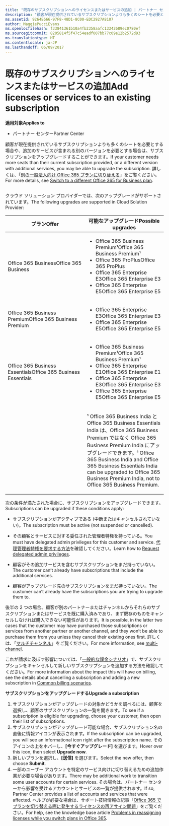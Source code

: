 ```yaml
---
title: "既存のサブスクリプションへのライセンスまたはサービスの追加 | パートナー センター"
description: "顧客が現在提供されているサブスクリプションよりも多くのシートを必要とする場合や、追加のサービスが含まれる別のバージョンを必要とする場合は、サブスクリプションをアップグレードすることができます。"
ms.assetid: 9264E666-97F8-48D1-8C00-EDC2927A8107
author: MaggiePucciEvans
ms.openlocfilehash: f33841361b10a4fb2358aafc13342689ec0780ef
ms.sourcegitcommit: 8205814f5f47c54eadf007bb77c09e12b2572d93
ms.translationtype: HT
ms.contentlocale: ja-JP
ms.lasthandoff: 06/09/2017
---
```

# <a name="add-licenses-or-services-to-an-existing-subscription"></a><span data-ttu-id="0e3ed-103">既存のサブスクリプションへのライセンスまたはサービスの追加</span><span class="sxs-lookup"><span data-stu-id="0e3ed-103">Add licenses or services to an existing subscription</span></span>

**<span data-ttu-id="0e3ed-104">適用対象</span><span class="sxs-lookup"><span data-stu-id="0e3ed-104">Applies to</span></span>**

-  <span data-ttu-id="0e3ed-105">パートナー センター</span><span class="sxs-lookup"><span data-stu-id="0e3ed-105">Partner Center</span></span>

<span data-ttu-id="0e3ed-106">顧客が現在提供されているサブスクリプションよりも多くのシートを必要とする場合や、追加のサービスが含まれる別のバージョンを必要とする場合は、サブスクリプションをアップグレードすることができます。</span><span class="sxs-lookup"><span data-stu-id="0e3ed-106">If your customer needs more seats than their current subscription provided, or a different version with additional services, you may be able to upgrade the subscription.</span></span> <span data-ttu-id="0e3ed-107">詳しくは、「[別の一般法人向け Office 365 プランに切り替える](http://go.microsoft.com/fwlink/p/?LinkId=723577)」をご覧ください。</span><span class="sxs-lookup"><span data-stu-id="0e3ed-107">For more details, see [Switch to a different Office 365 for Business plan](http://go.microsoft.com/fwlink/p/?LinkId=723577).</span></span>

## <a href="" id="upgradesubscription"></a>


<span data-ttu-id="0e3ed-108">クラウド ソリューション プロバイダーでは、次のアップグレードがサポートされています。</span><span class="sxs-lookup"><span data-stu-id="0e3ed-108">The following upgrades are supported in Cloud Solution Provider:</span></span>

<table>
<colgroup>
<col width="50%" />
<col width="50%" />
</colgroup>
<thead>
<tr class="header">
<th><span data-ttu-id="0e3ed-109">プラン</span><span class="sxs-lookup"><span data-stu-id="0e3ed-109">Offer</span></span></th>
<th><span data-ttu-id="0e3ed-110">可能なアップグレード</span><span class="sxs-lookup"><span data-stu-id="0e3ed-110">Possible upgrades</span></span></th>
</tr>
</thead>
<tbody>
<tr class="odd">
<td><span data-ttu-id="0e3ed-111">Office 365 Business</span><span class="sxs-lookup"><span data-stu-id="0e3ed-111">Office 365 Business</span></span></td>
<td><ul>
<li><span data-ttu-id="0e3ed-112">Office 365 Business Premium¹</span><span class="sxs-lookup"><span data-stu-id="0e3ed-112">Office 365 Business Premium¹</span></span></li>
<li><span data-ttu-id="0e3ed-113">Office 365 ProPlus</span><span class="sxs-lookup"><span data-stu-id="0e3ed-113">Office 365 ProPlus</span></span></li>
<li><span data-ttu-id="0e3ed-114">Office 365 Enterprise E3</span><span class="sxs-lookup"><span data-stu-id="0e3ed-114">Office 365 Enterprise E3</span></span></li>
<li><span data-ttu-id="0e3ed-115">Office 365 Enterprise E5</span><span class="sxs-lookup"><span data-stu-id="0e3ed-115">Office 365 Enterprise E5</span></span></li>
</ul></td>
</tr>
<tr class="even">
<td><span data-ttu-id="0e3ed-116">Office 365 Business Premium</span><span class="sxs-lookup"><span data-stu-id="0e3ed-116">Office 365 Business Premium</span></span></td>
<td><ul>
<li><span data-ttu-id="0e3ed-117">Office 365 Enterprise E3</span><span class="sxs-lookup"><span data-stu-id="0e3ed-117">Office 365 Enterprise E3</span></span></li>
<li><span data-ttu-id="0e3ed-118">Office 365 Enterprise E5</span><span class="sxs-lookup"><span data-stu-id="0e3ed-118">Office 365 Enterprise E5</span></span></li>
</ul></td>
</tr>
<tr class="odd">
<td><span data-ttu-id="0e3ed-119">Office 365 Business Essentials</span><span class="sxs-lookup"><span data-stu-id="0e3ed-119">Office 365 Business Essentials</span></span></td>
<td><ul>
<li><span data-ttu-id="0e3ed-120">Office 365 Business Premium¹</span><span class="sxs-lookup"><span data-stu-id="0e3ed-120">Office 365 Business Premium¹</span></span></li>
<li><span data-ttu-id="0e3ed-121">Office 365 Enterprise E1</span><span class="sxs-lookup"><span data-stu-id="0e3ed-121">Office 365 Enterprise E1</span></span></li>
<li><span data-ttu-id="0e3ed-122">Office 365 Enterprise E3</span><span class="sxs-lookup"><span data-stu-id="0e3ed-122">Office 365 Enterprise E3</span></span></li>
<li><span data-ttu-id="0e3ed-123">Office 365 Enterprise E5</span><span class="sxs-lookup"><span data-stu-id="0e3ed-123">Office 365 Enterprise E5</span></span></li>
</ul></td>
</tr>
<tr class="even">
<td></td>
<td><p><span data-ttu-id="0e3ed-124">¹ Office 365 Business India と Office 365 Business Essentials India は、Office 365 Business Premium ではなく Office 365 Business Premium India にアップグレードできます。</span><span class="sxs-lookup"><span data-stu-id="0e3ed-124">¹ Office 365 Business India and Office 365 Business Essentials India can be upgraded to Office 365 Business Premium India, not to Office 365 Business Premium.</span></span></p></td>
</tr>
</tbody>
</table>

 

<span data-ttu-id="0e3ed-125">次の条件が満たされた場合に、サブスクリプションをアップグレードできます。</span><span class="sxs-lookup"><span data-stu-id="0e3ed-125">Subscriptions can be upgraded if these conditions apply:</span></span>

-   <span data-ttu-id="0e3ed-126">サブスクリプションがアクティブである (中断またはキャンセルされていない)。</span><span class="sxs-lookup"><span data-stu-id="0e3ed-126">The subscription must be active (not suspended or cancelled).</span></span>

-   <span data-ttu-id="0e3ed-127">その顧客とサービスに対する委任された管理者特権を持っている。</span><span class="sxs-lookup"><span data-stu-id="0e3ed-127">You must have delegated admin privileges for this customer and service.</span></span> <span data-ttu-id="0e3ed-128">[代理管理者特権を要求する方法](request-a-relationship-with-a-customer.md)を確認してください。</span><span class="sxs-lookup"><span data-stu-id="0e3ed-128">Learn how to [Request delegated admin privileges](request-a-relationship-with-a-customer.md).</span></span>

-   <span data-ttu-id="0e3ed-129">顧客がその追加サービスを含むサブスクリプションをまだ持っていない。</span><span class="sxs-lookup"><span data-stu-id="0e3ed-129">The customer can’t already have subscriptions that include the additional services.</span></span>

-   <span data-ttu-id="0e3ed-130">顧客がアップグレード先のサブスクリプションをまだ持っていない。</span><span class="sxs-lookup"><span data-stu-id="0e3ed-130">The customer can’t already have the subscriptions you are trying to upgrade them to.</span></span>

<span data-ttu-id="0e3ed-131">後半の 2 つの場合、顧客が別のパートナーまたはチャンネルからそれらのサブスクリプションまたはサービスを既に購入済みであり、まず既存のものをキャンセルしなければ購入できない可能性があります。</span><span class="sxs-lookup"><span data-stu-id="0e3ed-131">It is possible, in the latter two cases that the customer may have purchased those subscriptions or services from another partner or another channel, and they won’t be able to purchase them from you unless they cancel their existing ones first.</span></span> <span data-ttu-id="0e3ed-132">詳しくは、「[マルチチャンネル](multichannel.md)」をご覧ください。</span><span class="sxs-lookup"><span data-stu-id="0e3ed-132">For more information, see [multi-channel](multichannel.md).</span></span>

<span data-ttu-id="0e3ed-133">これが請求に及ぼす影響については、「[一般的な課金シナリオ](common-billing-scenarios.md)」で、サブスクリプションをキャンセルして新しいサブスクリプションを追加する方法を確認してください。</span><span class="sxs-lookup"><span data-stu-id="0e3ed-133">For more information about the impact this will have on billing, see the details about cancelling a subscription and adding a new subscription in [Common billing scenarios](common-billing-scenarios.md).</span></span>

**<span data-ttu-id="0e3ed-134">サブスクリプションをアップグレードする</span><span class="sxs-lookup"><span data-stu-id="0e3ed-134">Upgrade a subscription</span></span>**

1.  <span data-ttu-id="0e3ed-135">サブスクリプションがアップグレードの対象かどうかを調べるには、顧客を選択し、顧客のサブスクリプションの一覧を開きます。</span><span class="sxs-lookup"><span data-stu-id="0e3ed-135">To see if a subscription is eligible for upgrading, choose your customer, then open their list of subscriptions.</span></span>
2.  <span data-ttu-id="0e3ed-136">サブスクリプションがアップグレード可能な場合、サブスクリプション名の直後に情報アイコンが表示されます。</span><span class="sxs-lookup"><span data-stu-id="0e3ed-136">If the subscription can be upgraded, you will see an informational icon right after the subscription name.</span></span> <span data-ttu-id="0e3ed-137">そのアイコンの上をホバーし、**[今すぐアップグレード]** を選びます。</span><span class="sxs-lookup"><span data-stu-id="0e3ed-137">Hover over this icon, then select **Upgrade now**.</span></span>
3.  <span data-ttu-id="0e3ed-138">新しいプランを選択し、**[送信]** を選びます。</span><span class="sxs-lookup"><span data-stu-id="0e3ed-138">Select the new offer, then choose **Submit**.</span></span>
4.  <span data-ttu-id="0e3ed-139">一部のユーザー アカウントを特定のサービス向けに切り替えるための追加作業が必要な場合があります。</span><span class="sxs-lookup"><span data-stu-id="0e3ed-139">There may be additional work to transition some user accounts for certain services.</span></span> <span data-ttu-id="0e3ed-140">その場合は、パートナー センターから影響を受けるアカウントとサービスの一覧が提供されます。</span><span class="sxs-lookup"><span data-stu-id="0e3ed-140">If so, Partner Center provides a list of accounts and services that were affected.</span></span> <span data-ttu-id="0e3ed-141">ヘルプが必要な場合は、サポート技術情報の記事「[Office 365 でプランを切り替える際に発生するライセンスの再アサイン問題](http://go.microsoft.com/fwlink/p/?LinkId=723576)」をご覧ください。</span><span class="sxs-lookup"><span data-stu-id="0e3ed-141">For help, see the knowledge base article [Problems in reassigning licenses while you switch plans in Office 365](http://go.microsoft.com/fwlink/p/?LinkId=723576).</span></span>

 

 



